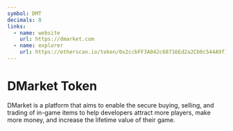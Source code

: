 ```yaml
---
symbol: DMT
decimals: 8
links:
  - name: website
    url: https://dmarket.com
  - name: explorer
    url: https://etherscan.io/token/0x2ccbFF3A042c68716Ed2a2Cb0c544A9f1d1935E1
---
```


# DMarket Token

DMarket is a platform that aims to enable the secure buying, selling, and trading of in-game items to help developers attract more players, make more money, and increase the lifetime value of their game.
